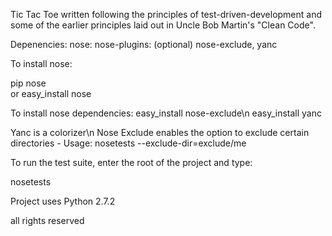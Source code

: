 Tic Tac Toe written following the principles of 
test-driven-development and some of the earlier
principles laid out in Uncle Bob Martin's "Clean Code".


Depenencies:
nose:
  nose-plugins: (optional) nose-exclude, yanc


To install nose:

pip nose   
or
easy_install nose

To install nose dependencies:
easy_install nose-exclude\n
easy_install yanc

Yanc is a colorizer\n
Nose Exclude enables the option to exclude certain directories - Usage: nosetests --exclude-dir=exclude/me

To run the test suite, enter the root of the
project and type:

nosetests 

Project uses Python 2.7.2

all rights reserved
